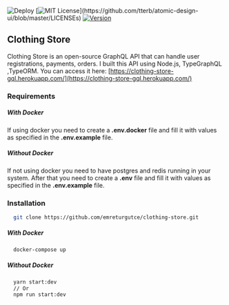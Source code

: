 ![Deploy](https://github.com/emreturgutce/clothing-store/workflows/Deploy%20Workflow/badge.svg) [![MIT License](https://img.shields.io/apm/l/atomic-design-ui.svg?)](https://github.com/tterb/atomic-design-ui/blob/master/LICENSEs) [![Version](https://badge.fury.io/gh/tterb%2FHyde.svg)](https://badge.fury.io/gh/tterb%2FHyde) 

## Clothing Store

Clothing Store is an open-source GraphQL API that can handle user registrations, payments, orders. I built this API using Node.js, TypeGraphQL ,TypeORM. You can access it here: [https://clothing-store-gql.herokuapp.com/](https://clothing-store-gql.herokuapp.com/)

### Requirements

##### With Docker

If using docker you need to create a **.env.docker** file and fill it with values as specified in the **.env.example** file.


##### Without Docker

If not using docker you need to have postgres and redis running in your system. After that you need to create a **.env** file and fill it with values as specified in the **.env.example** file.

### Installation

```bash
  git clone https://github.com/emreturgutce/clothing-store.git
```

##### With Docker

```bash
  docker-compose up
```

##### Without Docker

```bash
  yarn start:dev
  // Or
  npm run start:dev
```
